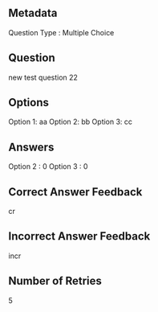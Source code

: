 ## Metadata
Question Type : Multiple Choice

## Question
new test question 22

## Options
Option 1: aa
Option 2: bb
Option 3: cc

## Answers
Option 2 : 0
Option 3 : 0

## Correct Answer Feedback
cr

## Incorrect Answer Feedback
incr

## Number of Retries
5

